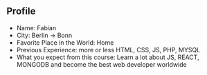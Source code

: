 ## Profile 

- Name:   Fabian
- City:   Berlin -> Bonn
- Favorite Place in the World: Home
- Previous Experience: more or less HTML, CSS, JS, PHP, MYSQL
- What you expect from this course: Learn a lot about JS, REACT, MONGODB and become the best web developer worldwide